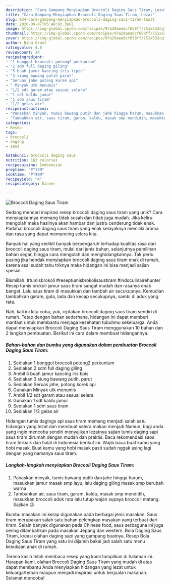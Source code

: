 ```yaml
---
description: "Cara Gampang Menyiapkan Broccoli Daging Saus Tiram, Lezat"
title: "Cara Gampang Menyiapkan Broccoli Daging Saus Tiram, Lezat"
slug: 934-cara-gampang-menyiapkan-broccoli-daging-saus-tiram-lezat
date: 2020-09-07T05:48:03.366Z
image: https://img-global.cpcdn.com/recipes/97a29aea6cf658ff/751x532cq70/broccoli-daging-saus-tiram-foto-resep-utama.jpg
thumbnail: https://img-global.cpcdn.com/recipes/97a29aea6cf658ff/751x532cq70/broccoli-daging-saus-tiram-foto-resep-utama.jpg
cover: https://img-global.cpcdn.com/recipes/97a29aea6cf658ff/751x532cq70/broccoli-daging-saus-tiram-foto-resep-utama.jpg
author: Nina Grant
ratingvalue: 4.6
reviewcount: 14
recipeingredient:
- "1 bonggol broccoli potong2 perkuntum"
- "2 sdm full daging giling"
- "5 buah jamur kancing iris tipis"
- "3 siung bawang putih parut"
- "Seruas jahe potong korek api"
- " Minyak utk menumis"
- "1/2 sdt garam atau sesuai selera"
- "1 sdt kaldu jamur"
- "1 sdm saus tiram"
- "1/2 gelas air"
recipeinstructions:
- "Panaskan minyak, tumis bawang putih dan jahe hingga harum, masukkan jamur masak smp layu, lalu daging giling masak smp berubah warna"
- "Tambahkan air, saus tiram, garam, kaldu, masak smp mendidih, masukkan broccoli aduk rata lalu tutup wajan supaya broccoli matang. Sajikan 😉"
categories:
- Resep
tags:
- broccoli
- daging
- saus

katakunci: broccoli daging saus 
nutrition: 162 calories
recipecuisine: Indonesian
preptime: "PT17M"
cooktime: "PT49M"
recipeyield: "4"
recipecategory: Dinner

---
```



![Broccoli Daging Saus Tiram](https://img-global.cpcdn.com/recipes/97a29aea6cf658ff/751x532cq70/broccoli-daging-saus-tiram-foto-resep-utama.jpg)

Sedang mencari inspirasi resep broccoli daging saus tiram yang unik? Cara menyiapkannya memang tidak susah dan tidak juga mudah. Jika keliru mengolah maka hasilnya akan hambar dan justru cenderung tidak enak. Padahal broccoli daging saus tiram yang enak selayaknya memiliki aroma dan rasa yang dapat memancing selera kita.

Banyak hal yang sedikit banyak berpengaruh terhadap kualitas rasa dari broccoli daging saus tiram, mulai dari jenis bahan, selanjutnya pemilihan bahan segar, hingga cara mengolah dan menghidangkannya. Tak perlu pusing jika hendak menyiapkan broccoli daging saus tiram enak di rumah, karena asal sudah tahu triknya maka hidangan ini bisa menjadi sajian spesial.

Bismillah. #tumisbrokoli #reseptumisbrokolisaustiram #indoculinairehunter Resep tumis brokoli jamur saus tiram sangat mudah dan rasanya enak banget. Lalu saus tiram di masukkan dan tambah air secukupnya. Kemudian tambahkan garam, gula, lada dan kecap secukupnya, sambi di aduk yang rata.


Nah, kali ini kita coba, yuk, ciptakan broccoli daging saus tiram sendiri di rumah. Tetap dengan bahan sederhana, hidangan ini dapat memberi manfaat untuk membantu menjaga kesehatan tubuhmu sekeluarga. Anda dapat menyiapkan Broccoli Daging Saus Tiram menggunakan 10 bahan dan 2 langkah pembuatan. Berikut ini cara dalam membuat hidangannya.

<!--inarticleads1-->

##### Bahan-bahan dan bumbu yang digunakan dalam pembuatan Broccoli Daging Saus Tiram:

1. Sediakan 1 bonggol broccoli potong2 perkuntum
1. Sediakan 2 sdm full daging giling
1. Ambil 5 buah jamur kancing iris tipis
1. Sediakan 3 siung bawang putih, parut
1. Sediakan Seruas jahe, potong korek api
1. Gunakan  Minyak utk menumis
1. Ambil 1/2 sdt garam atau sesuai selera
1. Gunakan 1 sdt kaldu jamur
1. Sediakan 1 sdm saus tiram
1. Sediakan 1/2 gelas air


Hidangan tumis dagings api saus tiram memang menjadi salah satu hidangan yang lezat dan membuat selera makan menjadi Namun, bagi anda yang ingin mencoba sendiri menyajikan lezatnya sajian tumis daging sapi saus tiram dirumah dengan mudah dan praktis. Baca rekomendasi saos tiram terbaik dan halal di Indonesia berikut ini. Wajib baca buat kamu yang hobi masak. Buat kamu yang hobi masak pasti sudah nggak asing lagi dengan yang namanya saus tiram. 

<!--inarticleads2-->

##### Langkah-langkah menyiapkan Broccoli Daging Saus Tiram:

1. Panaskan minyak, tumis bawang putih dan jahe hingga harum, masukkan jamur masak smp layu, lalu daging giling masak smp berubah warna
1. Tambahkan air, saus tiram, garam, kaldu, masak smp mendidih, masukkan broccoli aduk rata lalu tutup wajan supaya broccoli matang. Sajikan 😉


Bumbu masakan ini kerap digunakan pada berbagai jenis masakan. Saus tiram merupakan salah satu bahan pelengkap masakan yang terbuat dari tiram. Selain banyak digunakan pada Chinese food, saus serbaguna ini juga sering ditambahkan pada masakan Jepang dan western. Bola Daging Saus Tiram, kreasi olahan daging sapi yang gampang buatnya. Resep Bola Daging Saus Tiram yang satu ini dijamin bakal jadi salah satu menu kesukaan anak di rumah. 

Terima kasih telah membaca resep yang kami tampilkan di halaman ini. Harapan kami, olahan Broccoli Daging Saus Tiram yang mudah di atas dapat membantu Anda menyiapkan hidangan yang lezat untuk keluarga/teman maupun menjadi inspirasi untuk berjualan makanan. Selamat mencoba!
